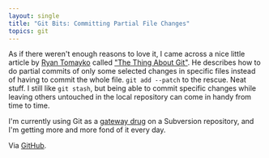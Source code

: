 ```yaml
---
layout: single
title: "Git Bits: Committing Partial File Changes"
topics: git
---
```

As if there weren't enough reasons to love it, I came across a nice little article by [Ryan Tomayko](http://tomayko.com/) called ["The Thing About Git"](http://tomayko.com/writings/the-thing-about-git). He describes how to do partial commits of only some selected changes in specific files instead of having to commit the whole file. `git add --patch` to the rescue. Neat stuff. I still like `git stash`, but being able to commit specific changes while leaving others untouched in the local repository can come in handy from time to time.

I'm currently using Git as a [gateway drug](http://www.robbyonrails.com/articles/2008/04/10/git-svn-is-a-gateway-drug) on a Subversion repository, and I'm getting more and more fond of it every day.

Via [GitHub](http://github.com/blog/37-git-tricks).